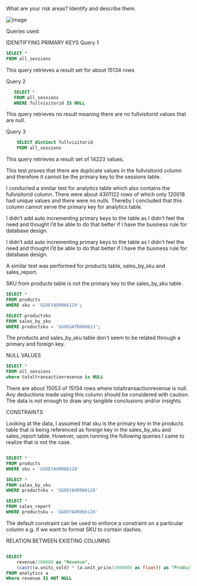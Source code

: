 What are your risk areas? Identify and describe them.

![image](https://github.com/Zarmeena667/SQL-Project1-LHL/assets/145514413/8fe89ca1-a1d6-4da3-875f-7f82084f0b44)

Queries used:


IDENITIFYING PRIMARY KEYS
Query 1 
```sql
SELECT * 
FROM all_sessions
```
This query retrieves a result set for about 15134 rows

Query 2

``` sql
   SELECT * 
   FROM all_sessions 
   WHERE fullvisitorid IS NULL
```
This query retrieves no result meaning there are no fullvisitorid values that are null.

Query 3

```sql
    SELECT distinct fullvisitorid
    FROM all_sessions
```
This query retrieves a result set of 14223 values. 


This test proves that there are duplicate values in the fullvisitorid column and therefore it cannot be the primary key to the sessions table. 

I conducted a similar test for analytics table which also contains the fullvisitorid column. There were about 4301122 rows of which only 120018 had unique values and there were no nulls. Thereby I concluded that this column cannot serve the primary key for analytics table. 

I didn’t add auto incrementing primary keys to the table as I didn’t feel the need and thought I’d be able to do that better if I have the business rule for database design. 

I didn’t add auto incrementing primary keys to the table as I didn’t feel the need and thought I’d be able to do that better if I have the business rule for database design.

A similar test was performed for products table, sales_by_sku and sales_report.

SKU from products table is not the primary key to the sales_by_sku table. 


```sql
SELECT * 
FROM products
WHERE sku = 'GGOEYAXR066128';

SELECT productsku 
FROM sales_by_sku
WHERE productsku = 'GGOEGATB060613';
```

The products and sales_by_sku table don't seem to be related through a primary and foreign key.



NULL VALUES

```sql
SELECT * 
FROM all_sessions
where totaltransactionrevenue is NULL
```

There are about 15053 of 15134 rows where totaltransactionrevenue is null. Any deductions made using this column should be considered with caution. The data is not enough to draw any tangible conclusions and/or insights. 

CONSTRAINTS

Looking at the data, I assumed that sku is the primary key in the products table that is being referenced as foreign key in the sales_by_sku and sales_report table. However, upon running the following queries I came to realize that is not the case.

```sql

SELECT * 
FROM products
WHERE sku = 'GGOEYAXR066128'

SELECT * 
FROM sales_by_sku
WHERE productsku = 'GGOEYAXR066128'

SELECT * 
FROM sales_report
WHERE productsku = 'GGOEYAXR066128'
```

The default constraint can be used to enforce a constraint on a particular column e.g. if we want to format SKU to contain dashes. 

RELATION BETWEEN EXISTING COLUMNS

```sql

SELECT
    revenue/100000 as "Revenue", 
    (cast((a.units_sold) * (a.unit_price/100000) as float)) as "ProductPrice"
FROM analytics a
Where revenue IS NOT NULL

```


